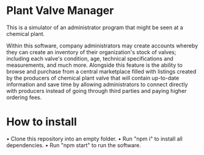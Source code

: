 # Plant Valve Manager

This is a simulator of an administrator program that might be seen at a chemical plant.

Within this software, company administrators may create accounts whereby they can create an inventory of their organization's stock of valves; including each valve's condition, age, technical specifications and measurements, and much more. Alongside this feature is the ability to browse and purchase from a central marketplace filled with listings created by the producers of chemical plant valve that will contain up-to-date information and save time by allowing administrators to connect directly with producers instead of going through third parties and paying higher ordering fees.

# How to install

• Clone this repository into an empty folder.
• Run "npm i" to install all dependencies.
• Run "npm start" to run the software.
